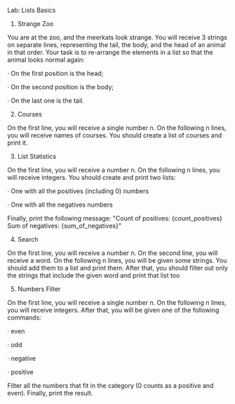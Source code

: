 Lab: Lists Basics


1. Strange Zoo

You are at the zoo, and the meerkats look strange.
You will receive 3 strings on separate lines, representing the tail, the body, and the head of an animal in that order.
Your task is to re-arrange the elements in a list so that the animal looks normal again:

· On the first position is the head;

· On the second position is the body;

· On the last one is the tail.


2. Courses

On the first line, you will receive a single number n.
On the following n lines, you will receive names of courses.
You should create a list of courses and print it.


3. List Statistics

On the first line, you will receive a number n.
On the following n lines, you will receive integers.
You should create and print two lists:

· One with all the positives (including 0) numbers

· One with all the negatives numbers

Finally, print the following message:
"Count of positives: {count_positives}
Sum of negatives: {sum_of_negatives}"


4. Search

On the first line, you will receive a number n.
On the second line, you will receive a word.
On the following n lines, you will be given some strings.
You should add them to a list and print them. After that,
you should filter out only the strings that include the given word and print that list too


5. Numbers Filter

On the first line, you will receive a single number n.
On the following n lines, you will receive integers.
After that, you will be given one of the following commands:

· even

· odd

· negative

· positive

Filter all the numbers that fit in the category (0 counts as a positive and even).
Finally, print the result.